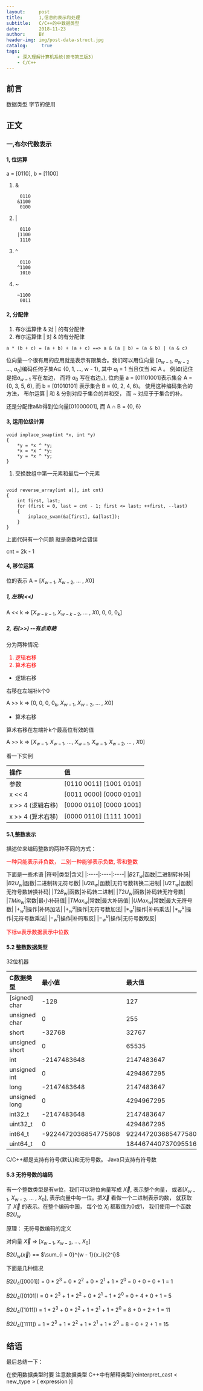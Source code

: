 ```yaml
---
layout:     post
title:      1,信息的表示和处理
subtitle:   C/C++的中数据类型
date:       2018-11-23
author:     BY
header-img: img/post-data-struct.jpg
catalog: 	 true
tags:
    - 深入理解计算机系统(原书第三版3)
	- C/C++
---
```



## 前言

数据类型 字节的使用 

## 正文

### 一,布尔代数表示

#### 1, 位运算

a = [0110], b = [1100]

1. &
```
	 0110
	&1100
	 0100
```
2. |
```
	 0110
	|1100
	 1110
```
3. ^
	
```
	 0110
	^1100
	 1010
```
4. ~

```
	~1100
	 0011
```


#### 2, 分配侓

1. 布尔运算侓 & 对 | 的有分配侓
2. 布尔运算侓 | 对 & 的有分配侓

```
a * (b + c) = (a + b) + (a + c) ==> a & (a | b) = (a & b) | (a & c)  
```

位向量一个很有用的应用就是表示有限集合。我们可以用位向量
[$a_{w-1}$, $a_{w-2}$ ..., $a_0$]编码任何子集A$\subseteq$  {0, 1, ..., w - 1}, 其中 $a_i$ = 1 当且仅当  $i\in$ A 。 例如(记住是把$a_{w - 1}$ 写在左边， 而将 $a_0$ 写在右边。), 位向量 a = [01101001]表示集合 A = {0, 3, 5, 6}, 而 b = [01010101] 表示集合 B = {0, 2, 4, 6}。 使用这种编码集合的方法， 布尔运算 | 和 & 分别对应于集合的并和交， 而 ~ 对应于于集合的补。
 
还是分配侓a&b得到位向量[01000001], 而 A $\cap$ B = {0, 6}


#### 3, 运用位级计算

```
void inplace_swap(int *x, int *y)
{
	*y = *x ^ *y;
	*x = *x ^ *y;
	*y = *x ^ *y;
}
```

1. 交换数组中第一元素和最后一个元素

```

void reverse_array(int a[], int cnt)
{
	int first, last;
	for (first = 0, last = cnt - 1; first <= last; ++first, --last)
	{
		inplace_swam(&a[first], &a[last]);
	}
}
```

上面代码有一个问题 就是奇数时会错误

cnt = 2k - 1


#### 4, 移位运算

位的表示 A = [$X_{w - 1}$, $X_{w - 2}$, ... , $X0$]

##### 1, 左移(<<)

A << k $\Longrightarrow$ [$X_{w - k - 1}$, $X_{w - k - 2}$, ... , $X0$, 0, 0, $0_k$]


##### 2, 右(>>) --有点奇葩

分为两种情况:

<font color = red>

1. 逻辑右移
2. 算术右移

</font>

- 逻辑右移

右移在左端补k个0

A >> k $\Longrightarrow$ [0, 0, 0, $0_k$, $X_{w - 1}$, $X_{w - 2}$, ... , $X0$]


- 算术右移

算术右移在左端补k个最高位有效的值

A >> k $\Longrightarrow$ [$X_{w - 1}$, $X_{w - 1}$, ..., $X_{w - 1}$, $X_{w - 1}$, $X_{w - 2}$, ... , $X0$]


看一下实例

|操作|值|
|:---|:---|
|参数|[0110 0011] [1001 0101]|
|x << 4|[0011 0000] [0000 0101]|
|x >> 4 (逻辑右移)|[$\mathsf{0000}$ 0110] [$\mathsf{0000}$ 1001]|
|x >> 4 (算术右移)|[$\mathsf{0000}$ 0110] [$\mathsf{1111}$ 1001]|



#### 5.1,整数表示

描述位来编码整数的两种不同的方式：

<font color = red>

一种只能表示非负数， 二别一种能够表示负数, 零和整数
</font>

下面是一些术语
|符号|类型|含义|
|:----|:----|:----|
|$B2T_w$|函数|二进制转补码|
|$B2U_w$|函数|二进制转无符号数|
|$U2B_w$|函数|无符号数转换二进制|
|$U2T_w$|函数|无符号数转换补码|
|$T2B_w$|函数|补码转二进制|
|$T2U_w$|函数|补码转无符号数|
|$TMin_w$|常数|最小补码值|
|$TMax_w$|常数|最大补码值|
|$UMax_w$|常数|最大无符号数|
|$+_w^t$|操作|补码加法|
|$+_w^u$|操作|无符号数加法|
|$*_w^t$|操作|补码乘法|
|$*_w^u$|操作|无符号数乘法|
|$-_w^t$|操作|补码取反|
|$-_w^u$|操作|无符号数取反|

<font color = red>
下标w表示数据表示中位数
</font>

#### 5.2 整数数据类型

32位机器

|C数据类型|最小值|最大值|
|:----|:----|:----|
| [signed] char | -128 | 127 |
| unsigned char | 0 | 255 |
| short | -32768 | 32767 |
| unsigned short | 0 | 65535 |
| int | -2147483648 | 2147483647 |
| unsigned int | 0 | 4294867295 |
| long | -2147483648 | 2147483647 |
| unsigned long | 0 | 4294967295 |
| int32_t | -2147483648 | 2147483647 |
| uint32_t | 0 | 4294867295 |
| int64_t | -9224472036854775808 | 9224472036854775807 |
| uint64_t | 0 | 18446744073709551615 |

C/C++都是支持有符号(默认)和无符号数。 Java只支持有符号数



#### 5.3 无符号数的编码

有一个整数类型是有w位，我们可以将位向量写成 $\vec X$, 表示整个向量， 或者[$X_{w - 1}$, $X_{w - 2}$, ... , $X_0$], 表示向量中每一位。把$\vec X$ 看做一个二进制表示的数， 就获取了 $\vec X$ 的表示。在整个编码中国， 每个位 $X_i$ 都取值为0或1，  我们使用一个函数 $B2U_w$

原理： 无符号数编码的定义

对向量 $\vec X$ $\Longrightarrow$ [$x_{w - 1}$, $x_{w - 2}$, ..., $X_0$]

$B2U_w$($\vec x$) == $\sum_{i = 0}^{w - 1}{x_i}{2^i}$


下面是几种情况

$B2U_4$([0001]) = 0 * $2^3$ + 0 * $2^2$ + 0 * $2^1$ + 1 * $2^0$ = 0 + 0 + 0 + 1 = 1

$B2U_4$([0101]) = 0 * $2^3$ + 1 * $2^2$ + 0 * $2^1$ + 1 * $2^0$ = 0 + 4 + 0 + 1 = 5

$B2U_4$([1011]) = 1 * $2^3$ + 0 * $2^2$ + 1 * $2^1$ + 1 * $2^0$ = 8 + 0 + 2 + 1 = 11

$B2U_4$([1111]) = 1 * $2^3$ + 1 * $2^2$ + 1 * $2^1$ + 1 * $2^0$ = 8 + 0 + 2 + 1 = 15






## 结语

最后总结一下：

在使用数据类型时要 注意数据类型 C++中有解释类型[reinterpret_cast < new_type > ( expression )]